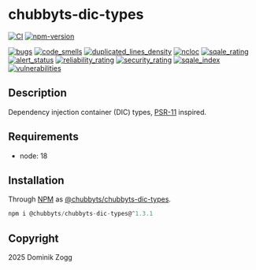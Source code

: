 # chubbyts-dic-types

[![CI](https://github.com/chubbyts/chubbyts-dic-types/workflows/CI/badge.svg?branch=master)](https://github.com/chubbyts/chubbyts-dic-types/actions?query=workflow%3ACI)
[![npm-version](https://img.shields.io/npm/v/@chubbyts/chubbyts-dic-types.svg)](https://www.npmjs.com/package/@chubbyts/chubbyts-dic-types)

[![bugs](https://sonarcloud.io/api/project_badges/measure?project=chubbyts_chubbyts-dic-types&metric=bugs)](https://sonarcloud.io/dashboard?id=chubbyts_chubbyts-dic-types)
[![code_smells](https://sonarcloud.io/api/project_badges/measure?project=chubbyts_chubbyts-dic-types&metric=code_smells)](https://sonarcloud.io/dashboard?id=chubbyts_chubbyts-dic-types)
[![duplicated_lines_density](https://sonarcloud.io/api/project_badges/measure?project=chubbyts_chubbyts-dic-types&metric=duplicated_lines_density)](https://sonarcloud.io/dashboard?id=chubbyts_chubbyts-dic-types)
[![ncloc](https://sonarcloud.io/api/project_badges/measure?project=chubbyts_chubbyts-dic-types&metric=ncloc)](https://sonarcloud.io/dashboard?id=chubbyts_chubbyts-dic-types)
[![sqale_rating](https://sonarcloud.io/api/project_badges/measure?project=chubbyts_chubbyts-dic-types&metric=sqale_rating)](https://sonarcloud.io/dashboard?id=chubbyts_chubbyts-dic-types)
[![alert_status](https://sonarcloud.io/api/project_badges/measure?project=chubbyts_chubbyts-dic-types&metric=alert_status)](https://sonarcloud.io/dashboard?id=chubbyts_chubbyts-dic-types)
[![reliability_rating](https://sonarcloud.io/api/project_badges/measure?project=chubbyts_chubbyts-dic-types&metric=reliability_rating)](https://sonarcloud.io/dashboard?id=chubbyts_chubbyts-dic-types)
[![security_rating](https://sonarcloud.io/api/project_badges/measure?project=chubbyts_chubbyts-dic-types&metric=security_rating)](https://sonarcloud.io/dashboard?id=chubbyts_chubbyts-dic-types)
[![sqale_index](https://sonarcloud.io/api/project_badges/measure?project=chubbyts_chubbyts-dic-types&metric=sqale_index)](https://sonarcloud.io/dashboard?id=chubbyts_chubbyts-dic-types)
[![vulnerabilities](https://sonarcloud.io/api/project_badges/measure?project=chubbyts_chubbyts-dic-types&metric=vulnerabilities)](https://sonarcloud.io/dashboard?id=chubbyts_chubbyts-dic-types)

## Description

Dependency injection container (DIC) types, [PSR-11][2] inspired.

## Requirements

 * node: 18

## Installation

Through [NPM](https://www.npmjs.com) as [@chubbyts/chubbyts-dic-types][1].

```ts
npm i @chubbyts/chubbyts-dic-types@^1.3.1
```

## Copyright

2025 Dominik Zogg

[1]: https://www.npmjs.com/package/@chubbyts/chubbyts-dic-types
[2]: https://www.php-fig.org/psr/PSR-11
